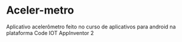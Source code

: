 # Aceler-metro
Aplicativo acelerômetro feito no curso de aplicativos para android na plataforma Code IOT   AppInventor 2
